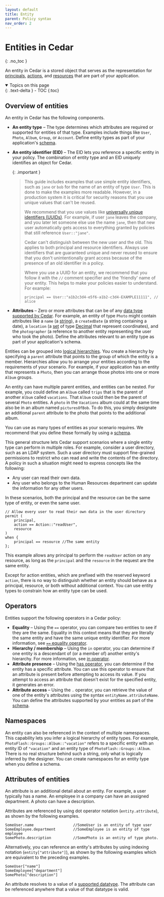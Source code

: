 ```yaml
---
layout: default
title: Entity
parent: Policy syntax
nav_order: 2
---
```


# Entities in Cedar<a name="syntax-entity"></a>
{: .no_toc }

An entity in Cedar is a stored object that serves as the representation for [principals](syntax-policy.md#term-parc-principal), [actions](syntax-policy.md#term-parc-action), and [resources](syntax-policy.md#term-parc-resource) that are part of your application.
<details open markdown="block">
  <summary>
    Topics on this page
  </summary>
  {: .text-delta }
- TOC
{:toc}
</details>

## Overview of entities<a name="entity-overview"></a>

An entity in Cedar has the following components.

+ **An entity type** &ndash; The type determines which attributes are required or supported for entities of that type. Examples include things like `User`, `Photo`, `Album`, `Group`, or `Account`. Define entity types as part of your application's [schema](terminology.md#term-schema).
+ **An entity identifier \(EID\)** &ndash; The EID lets you reference a specific entity in your policy. The combination of entity type and an EID uniquely identifies an object for Cedar.

   {: .important }
   >This guide includes examples that use simple entity identifiers, such as `jane` or `bob` for the name of an entity of type `User`. This is done to make the examples more readable. However, in a production system it is critical for security reasons that you use unique values that can't be reused.
   >
   > We recommend that you use values like [universally unique identifiers \(UUIDs\)](https://wikipedia.org/wiki/Universally_unique_identifier). For example, if user `jane` leaves the company, and you later let someone else use the name `jane`, then that new user automatically gets access to everything granted by policies that still reference `User::"jane"`.
   >
   > Cedar can't distinguish between the new user and the old. This applies to both principal and resource identifiers. Always use identifiers that are guaranteed unique and never reused to ensure that you don't unintentionally grant access because of the presence of an old identifier in a policy.  
   >
   > Where you use a UUID for an entity, we recommend that you follow it with the `//` comment specifier and the 'friendly' name of your entity. This helps to make your policies easier to understand. For example:  
   >
   >```cedar
   >principal == User::"a1b2c3d4-e5f6-a1b2-c3d4-EXAMPLE11111", // alice
   >```

+ **Attributes** &ndash; Zero or more attributes that can be of any [data type supported by Cedar](syntax-datatypes.md). For example, an entity of type `Photo` might contain attributes like a `name` \(a [string](syntax-datatypes.md#datatype-string)\), a `createdDate` \(a string containing a date\), a `location` \(a [set](syntax-datatypes.md#datatype-set) of type [Decimal](syntax-datatypes.md#datatype-decimal) that represent coordinates\), and the `photographer` \(a reference to another entity representing the user who took the photo\). Define the attributes relevant to an entity type as part of your application's schema.

Entities can be grouped into [logical hierarchies](terminology.md#term-group). You create a hierarchy by specifying a `parent` attribute that points to the group of which the entity is a member. Hierarchies allow you to arrange your entities according to the requirements of your scenario. For example, if your application has an entity that represents a `Photo`, then you can arrange those photos into one or more `Album` groups.

   An entity can have multiple parent entities, and entities can be nested. For example, you could define an `Album` called `trips` that is the parent of another `Album` called `vacations`. That `Album` could then be the parent of several `Photo` entities. A `photo` in the `Vacations` album could at the same time also be in an album named `picturesOfBob`. To do this, you simply designate an additional `parent` attribute to the photo that points to the additional album.

You can use as many types of entities as your scenario requires. We recommend that you define these formally by using a [schema](terminology.md#term-schema).

This general structure lets Cedar support scenarios where a single entity type can perform in multiple roles. For example, consider a user directory, such as an LDAP system. Such a user directory must support fine-grained permissions to restrict who can read and write the contents of the directory. A policy in such a situation might need to express concepts like the following:

+ Any user can read their own data.
+ Any user who belongs to the Human Resources department can update the information for any other users.

In these scenarios, both the principal and the resource can be the same type of entity, or even the same user.

```cedar
// Allow every user to read their own data in the user directory
permit (
    principal,
    action == Action::"readUser",
    resource
)
when {
    principal == resource //The same entity
};
```

This example allows any principal to perform the `readUser` action on any resource, as long as the `principal` and the `resource` in the request are the same entity.

Except for action entities, which are prefixed with the reserved keyword `action`, there is no way to distinguish whether an entity should behave as a principal, resource, or both without additional context. You can use entity types to constrain how an entity type can be used.

## Operators<a name="entity-operators"></a>

Entities support the following operators in a Cedar policy:

+ **Equality** &ndash; Using the `==` operator, you can compare two entities to see if they are the same. Equality in this context means that they are literally the same entity and have the same unique entity identifier. For more information, see [`==` equality operator](syntax-operators.md#operator-equality).
+ **Hierarchy / membership** &ndash; Using the `in` operator, you can determine if one entity is a descendant of (or a member of) another entity's hierarchy. For more information, see [in operator](syntax-operators.md#operator-in).
+ **Attribute presence** &ndash; Using the [has operator](syntax-operators.md#operator-has), you can determine if the entity has a specific attribute. You can use this operator to ensure that an attribute is present before attempting to access its value. If you attempt to access an attribute that doesn't exist for the specified entity, it generates an error.
+ **Attribute access** &ndash; Using the `.` operator, you can retrieve the value of one of the entity's attributes using the syntax `entityName.attributeName`. You can define the attributes supported by your entities as part of the [schema](schema.md).

## Namespaces<a name="entity-namespace"></a>

An entity can also be referenced in the context of multiple namespaces. This capability lets you infer a logical hierarchy of entity types. For example, `PhotoFlash::Groups::Album::"vacation"` refers to a specific entity with an entity ID of `"vacation"` and an entity type of `PhotoFlash::Groups::Album`. There is no real structure behind such a string, only what is logically inferred by the designer. You can create namespaces for an entity type when you define a schema.

## Attributes of entities<a name="entity-attribute"></a>

An attribute is an additional detail about an entity. For example, a user typically has a name. An employee in a company can have an assigned department. A photo can have a description.

Attributes are referenced by using dot operator notation \(`entity.attribute`\), as shown by the following examples.

```cedar
SomeUser.name                  //SomeUser is an entity of type user
SomeEmployee.department        //SomeEmployee is an entity of type employee
SomePhoto.description          //SomePhoto is an entity of type photo.
```

Alternatively, you can reference an entity's attributes by using indexing notation \(`entity["attribute"]`\), as shown by the following examples which are equivalent to the preceding examples.

```cedar
SomeUser["name"]
SomeEmployee["department"]
SomePhoto["description"]
```

An attribute resolves to a value of a [supported datatype](syntax-datatypes.md). The attribute can be referenced anywhere that a value of that datatype is valid.

